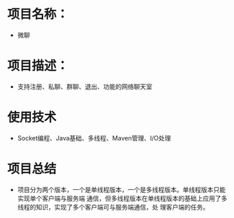 # 项目名称：
+ 微聊
# 项目描述：
+ 支持注册、私聊、群聊、退出、功能的网络聊天室
# 使用技术
+ Socket编程、Java基础、多线程、Maven管理、I/O处理
# 项目总结
+ 项目分为两个版本，一个是单线程版本，一个是多线程版本。单线程版本只能实现单个客户端与服务端
通信，但多线程版本在单线程版本的基础上应用了多线程的知识，实现了多个客户端可与服务端通信，处
理客户端的任务。
